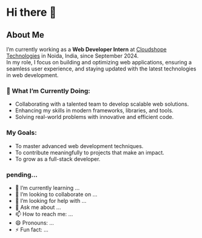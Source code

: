 # Hi there 👋

## About Me
I’m currently working as a **Web Developer Intern** at [Cloudshope Technologies](https://www.cloudshope.com/) in Noida, India, since September 2024.  
In my role, I focus on building and optimizing web applications, ensuring a seamless user experience, and staying updated with the latest technologies in web development.

### 🔭 What I’m Currently Doing:
- Collaborating with a talented team to develop scalable web solutions.
- Enhancing my skills in modern frameworks, libraries, and tools.
- Solving real-world problems with innovative and efficient code.

### My Goals:
- To master advanced web development techniques.
- To contribute meaningfully to projects that make an impact.
- To grow as a full-stack developer.


### pending...
- 🌱 I’m currently learning ...
- 👯 I’m looking to collaborate on ...
- 🤔 I’m looking for help with ...
- 💬 Ask me about ...
- 📫 How to reach me: ...
- 😄 Pronouns: ...
- ⚡ Fun fact: ...


